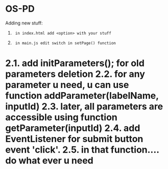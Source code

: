 OS-PD
=====
Adding new stuff:
1.      in index.html add <option> with your stuff 
2.      in main.js edit switch in setPage() function 
2.1.    add initParameters(); for old parameters deletion 
2.2.    for any parameter u need, u can use function addParameter(labelName, inputId) 
2.3.    later, all parameters are accessible using function getParameter(inputId) 
2.4.    add EventListener for submit button event 'click'. 
2.5.    in that function.... do what ever u need 
=====